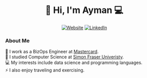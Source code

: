 <h1 align="center">👋 Hi, I'm Ayman 💻</h3>

<p align="center">
  <a href="https://aymansays.github.io/" target="_blank"><img src="https://img.shields.io/badge/-website-272822?style=for-the-badge&logo=wikipedia&logoColor=white" alt="Website"></a>
  <a href="https://www.linkedin.com/in/ayman-faisal/" target="_blank"><img src="https://img.shields.io/badge/-linkedin-2867b2?style=for-the-badge&logo=linkedin" alt="LinkedIn"></a>
</p>

### About Me
💼 I work as a BizOps Engineer at [Mastercard](https://mastercard.com).
<br>
📕 I studied Computer Science at [Simon Fraser Univeristy](https://sfu.ca).
<br>
💻 My interests include data science and programming languages.
<br>
⚡ I also enjoy traveling and exercising.

<!--
**ayman-faisal/ayman-faisal** is a ✨ _special_ ✨ repository because its `README.md` (this file) appears on your GitHub profile.

Here are some ideas to get you started:

- 🔭 I’m currently working on ...
- 🌱 I’m currently learning ...
- 👯 I’m looking to collaborate on ...
- 🤔 I’m looking for help with ...
- 💬 Ask me about ...
- 📫 How to reach me: ...
- 😄 Pronouns: ...
- ⚡ Fun fact: ...
-->
